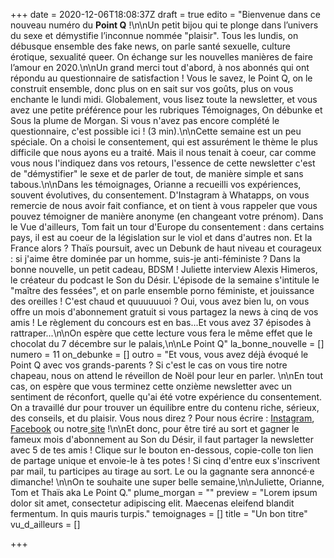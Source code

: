 +++
date = 2020-12-06T18:08:37Z
draft = true
edito = "Bienvenue dans ce nouveau numéro du **Point Q** !\n\nUn petit bijou qui te plonge dans l’univers du sexe et démystifie l’inconnue nommée \"plaisir\". Tous les lundis, on débusque ensemble des fake news, on parle santé sexuelle, culture érotique, sexualité queer. On échange sur les nouvelles manières de faire l’amour en 2020.\n\nUn grand merci tout d'abord, à nos abonnés qui ont répondu au questionnaire de satisfaction ! Vous le savez, le Point Q, on le construit ensemble, donc plus on en sait sur vos goûts, plus on vous enchante le lundi midi. Globalement, vous lisez toute la newsletter, et vous avez une petite préférence pour les rubriques Témoignages, On débunke et Sous la plume de Morgan. Si vous n'avez pas encore complété le questionnaire, c'est possible ici ! (3 min).\n\nCette semaine est un peu spéciale. On a choisi le consentement, qui est assurément le thème le plus difficile que nous ayons eu a traité. Mais il nous tenait à coeur, car comme vous nous l'indiquez dans vos retours, l'essence de cette newsletter c'est de \"démystifier\" le sexe et de parler de tout, de manière simple et sans tabous.\n\nDans les témoignages, Orianne a recueilli vos expériences, souvent évolutives, du consentement. D'Instagram à Whatapps, on vous remercie de nous avoir fait confiance, et on tient à vous rappeler que vous pouvez témoigner de manière anonyme (en changeant votre prénom). Dans le Vue d'ailleurs, Tom fait un tour d'Europe du consentement : dans certains pays, il est au coeur de la législation sur le viol et dans d'autres non. Et la France alors ? Thaïs poursuit, avec un Debunk de haut niveau et courageux : si j'aime être dominée par un homme, suis-je anti-féministe ? Dans la bonne nouvelle, un petit cadeau, BDSM ! Juliette interview Alexis Himeros, le créateur du podcast le Son du Désir. L'épisode de la semaine s'intitule le \"maître des fessées\", et on parle ensemble porno féministe, et jouissance des oreilles ! C'est chaud et quuuuuuoi ? Oui, vous avez bien lu, on vous offre un mois d'abonnement gratuit si vous partagez la news à cinq de vos amis ! Le règlement du concours est en bas...Et vous avez 37 épisodes à rattraper...\n\nOn espère que cette lecture vous fera le même effet que le chocolat du 7 décembre sur le palais,\n\nLe Point Q"
la_bonne_nouvelle = []
numero = 11
on_debunke = []
outro = "Et vous, vous avez déjà évoqué le Point Q avec vos grands-parents ? Si c'est le cas on vous tire notre chapeau, nous on attend le réveillon de Noël pour leur en parler. \n\nEn tout cas, on espère que vous terminez cette onzième newsletter avec un sentiment de réconfort, quelle qu'ai été votre expérience du consentement. On a travaillé dur pour trouver un équilibre entre du contenu riche, sérieux, des conseils, et du plaisir. Vous nous direz ? Pour nous écrire : [Instagram](https://www.instagram.com/lepoint.q/), [Facebook]( \"https://www.facebook.com/lepointq.news\") ou notre[ site](https://lepointq.com) !\n\nEt donc, pour être tiré au sort et gagner le fameux mois d'abonnement au Son du Désir, il faut partager la newsletter avec 5 de tes amis ! Clique sur le bouton en-dessous, copie-colle ton lien de partage unique et envoie-le à tes potes ! Si cinq d'entre eux s'inscrivent par mail, tu participes au tirage au sort. Le ou la gagnante sera annoncé·e dimanche! \n\nOn te souhaite une super belle semaine,\n\nJuliette, Orianne, Tom et Thaïs aka Le Point Q."
plume_morgan = ""
preview = "Lorem ipsum dolor sit amet, consectetur adipiscing elit. Maecenas eleifend blandit fermentum. In quis mauris turpis."
temoignages = []
title = "Un bon titre"
vu_d_ailleurs = []

+++
